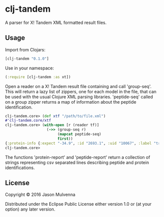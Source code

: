 # clj-tandem

A parser for X! Tandem XML formatted result files.

## Usage

Import from Clojars:

```clojure
[clj-tandem "0.1.0"]
```

Use in your namespace:

```clojure
(:require [clj-tandem :as xt])
```

Open a reader on a X! Tandem result file containing and call
'group-seq'. This will return a lazy list of zippers, one for each
model in the file, that can be used with the usual Clojure XML parsing
libraries. 'peptide-seq' called on a group zipper returns a map of
information about the peptide identification.

```clojure
clj-tandem.core> (def xtf "/path/to/file.xml")
#'clj-tandem.core/xtf
clj-tandem.core> (with-open [r (reader tf)]
                   (->> (group-seq r)
                        (mapcat peptide-seq)
                        first))
{:protein-info {:expect "-34.9", :id "2693.1", :uid "10067", :label "tr|I3LJX2|I3LJX2_PIG Uncharacterized protein OS=Sus scrofa PE=1 SV=1", :sumI "5.21", :description "Uncharacterized protein OS=Sus scrofa PE=1 SV=1", :accession "tr|I3LJX2|I3LJX2_PIG"}, :mh "1099.5491", :mods (), :pre "AGPK", :expect 0.017, :protein-length 221, :missed_cleavages "1", :rank 1, :start 137, :x_ions "0", :b_ions "3", :nextscore "353", :hyperscore "496", :c_ions "0", :b_score "1", :y_ions "4", :a_score "0", :z_ions "0", :id "2693.1.1", :delta "0.0024", :post "GLTG", :a_ions "0", :seq "GADGAPGKDGVR", :end 148, :z_score "0", :x_score "0", :y_score "1", :c_score "0"}
clj-tandem.core> 
```

The functions 'protein-report' and 'peptide-report' return a
collection of strings representing csv separated lines describing
peptide and protein identifications.


## License

Copyright © 2016 Jason Mulvenna

Distributed under the Eclipse Public License either version 1.0 or (at
your option) any later version.
